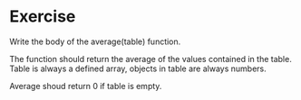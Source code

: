 # Exercise

Write the body of the average(table) function.

The function should return the average of the values contained in the table. Table is always a defined array, objects in table are always numbers.

Average shoud return 0 if table is empty.